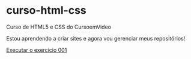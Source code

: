 # curso-html-css
 Curso de HTML5 e CSS do CursoemVideo

 Estou aprendendo a criar sites e agora vou gerenciar meus repositórios!

 <a href="https://renatogabriel-ti.github.io/curso-html-css/exercicios/ex001/index.html">Executar o exercício 001</a>
